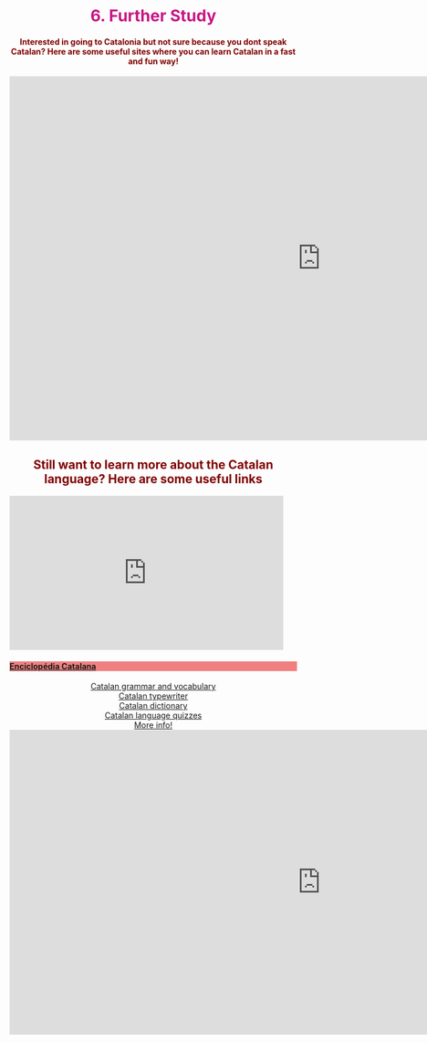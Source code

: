 <h1 style="color:mediumvioletred;" align="center">6. Further Study</h1>

<h4 style="color:maroon;" align="center">Interested in going to Catalonia but not sure because you dont speak Catalan? Here are some useful sites where you can learn Catalan in a fast and fun way!</h4>

<iframe src="https://h5p.org/h5p/embed/475462" width="1090" height="638" frameborder="0" allowfullscreen="allowfullscreen"></iframe><script src="https://h5p.org/sites/all/modules/h5p/library/js/h5p-resizer.js" charset="UTF-8"></script>


<h2 style="color:maroon;" align="center">Still want to learn more about the Catalan language? Here are some useful links</h2>

<iframe src="https://giphy.com/embed/3ohze0rInvQnLY7ghW" width="480" height="270" frameBorder="0" class="giphy-embed" allowFullScreen></iframe>


<h4 style="background-color:LightCoral;"<div style="text-align:center"><a href="http://www.diccionari.cat">Enciclopédia Catalana</a> </div></h4>

<div style="text-align:center"><a href="http://mylanguages.org/learn_catalan.php">Catalan grammar and vocabulary</a></div>

<div style="text-align:center"><a href="https://dictionary.cambridge.org/dictionary/english-catalan/typewriter"> Catalan typewriter</a></div>

<div style="text-align:center"><a href="http://www.etranslator.ro/catalan-english-online-dictionary.php">Catalan dictionary</a></div>

<div style="text-align:center"><a href="https://www.transparent.com/learn-catalan/quizzes/lotw-quizzes/">Catalan language quizzes</a></div>

<div style="text-align:center"><a href="https://www.bbc.co.uk/news/world-europe-20345071">More info!</a></div>





<iframe src="https://h5p.org/h5p/embed/476754" width="1090" height="534" frameborder="0" allowfullscreen="allowfullscreen"></iframe><script src="https://h5p.org/sites/all/modules/h5p/library/js/h5p-resizer.js" charset="UTF-8"></script>



